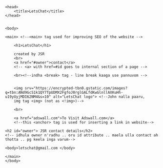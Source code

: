 <!DOCTYPE html> 

<html>

	<head>
		<title>LetsChat</title>
	</head>
	

	<body>
	
	<main> <!--<main> tag used for improving SEO of the website --> 
	
		<h1>LetsChat</h1>
		
		created by JSR
		<br>
		<a href="#owner">contact</a>
		<!-- <a> with href=#id goes to internal section of a page -->
		
		<br><!--indha <break> tag - line break kaaga use pannuvom -->
		
		
		<img srv="https://encrypted-tbn0.gstatic.com/images?q=tbn:ANd9GcS1k1QY7TpUDMX2FgfoJ0rglGALfdKwGlnllAXKuHh-u19yUyjMDI62NM4&s=10" alt="LetsChat logo"> <!--John nalla paaru,
		img tag <img> (not as <!img>)-->
		
		<br> 
		
		<a href="adswall.com">To Visit Adswall.com</a>
		<!--this <anchor> tag is used for inserting a link in website-->
	
	<h2 id="owner"> JSR contact details</h2>
	<!-- idhula owner n'radhu .. oru id attribute .. maela ulla contact ah thotta .. pg keela inga varum-->
	
	<body>letschat@gmail.com </body> 
	
	</main>
	</body>
	
</html>
